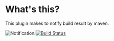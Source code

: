 What's this?
==============

This plugin makes to notify build result by maven.

![Notification](https://raw.github.com/kompiro/notification-maven-plugin/master/src/site/resources/images/notification.png)
[![Build Status](https://buildhive.cloudbees.com/job/kompiro/job/notification-maven-plugin/badge/icon)](https://buildhive.cloudbees.com/job/kompiro/job/notification-maven-plugin/)
